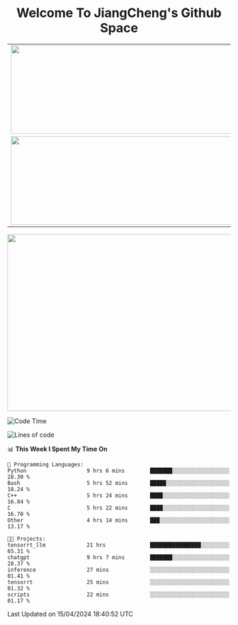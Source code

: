 <h1 align="center">Welcome To JiangCheng's Github Space</h1>

<table align="center" frame="void" rules="none" >
  <tr>
    <td>
      <div align="center"> <img height="200px" width="500px"  src="https://github-readme-stats.vercel.app/api?username=thisjiang&hide_title=true&hide_border=true&layout=compact&show_icons=trueline_height=21&text_color=000&icon_color=000&bg_color=0,ea6161,ffc64d,fffc4d,52fa5a&theme=graywhite" /> </div>
    </td>
    <td>
      <div align="center"> <img height="200px" width="500px" src="https://github-readme-stats.vercel.app/api/top-langs/?username=thisjiang&hide_title=true&hide_border=true&layout=compact&langs_count=6&text_color=000&icon_color=fff&bg_color=0,52fa5a,4dfcff,c64dff&theme=graywhite" /> </div>
    </td>
  </tr>
  <tr>
    <td>
      <div align="center"> <img height="200px" width="500px" src="https://github-readme-streak-stats.herokuapp.com/?user=thisjiang&hide_title=true&hide_border=true&layout=compact&langs_count=6" /> </div>
    </td>
    <td>
      <div align="center"> 
      <a href="https://github.com/" target="_blank"><img style="margin: 10px" src="https://profilinator.rishav.dev/skills-assets/git-scm-icon.svg" alt="Git" height="50" /></a>  
      <a href="https://www.linux.org/" target="_blank"><img style="margin: 10px" src="https://profilinator.rishav.dev/skills-assets/linux-original.svg" alt="Linux" height="50" /></a>  
      <a href="https://www.gnu.org/software/bash/" target="_blank"><img style="margin: 10px" src="https://profilinator.rishav.dev/skills-assets/gnu_bash-icon.svg" alt="Bash" height="50" /></a>  
      </div>
    </td>
  </tr>
</table>

<div align="center"> <img height="400px" width="1000px" src="https://github-readme-activity-graph.cyclic.app/graph?username=thisjiang&theme=react&hide_title=true&hide_border=true&layout=compact&langs_count=6" /> </div></td>

<!--START_SECTION:waka-->
![Code Time](http://img.shields.io/badge/Code%20Time-1%2C070%20hrs%2034%20mins-blue)

![Lines of code](https://img.shields.io/badge/From%20Hello%20World%20I%27ve%20Written-573.6%20thousand%20lines%20of%20code-blue)

📊 **This Week I Spent My Time On** 

```text
💬 Programming Languages: 
Python                   9 hrs 6 mins        ███████░░░░░░░░░░░░░░░░░░   28.30 % 
Bash                     5 hrs 52 mins       █████░░░░░░░░░░░░░░░░░░░░   18.24 % 
C++                      5 hrs 24 mins       ████░░░░░░░░░░░░░░░░░░░░░   16.84 % 
C                        5 hrs 22 mins       ████░░░░░░░░░░░░░░░░░░░░░   16.70 % 
Other                    4 hrs 14 mins       ███░░░░░░░░░░░░░░░░░░░░░░   13.17 % 

🐱‍💻 Projects: 
tensorrt_llm             21 hrs              ████████████████░░░░░░░░░   65.31 % 
chatgpt                  9 hrs 7 mins        ███████░░░░░░░░░░░░░░░░░░   28.37 % 
inference                27 mins             ░░░░░░░░░░░░░░░░░░░░░░░░░   01.41 % 
tensorrt                 25 mins             ░░░░░░░░░░░░░░░░░░░░░░░░░   01.32 % 
scripts                  22 mins             ░░░░░░░░░░░░░░░░░░░░░░░░░   01.17 % 
```


 Last Updated on 15/04/2024 18:40:52 UTC
<!--END_SECTION:waka-->
